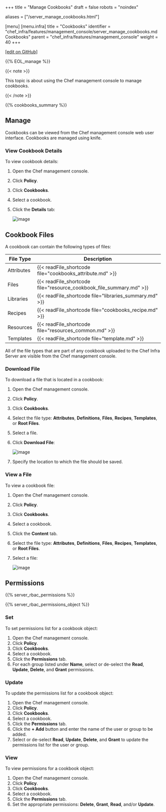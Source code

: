 +++
title = "Manage Cookbooks"
draft = false
robots = "noindex"

aliases = ["/server_manage_cookbooks.html"]

[menu]
  [menu.infra]
    title = "Cookbooks"
    identifier = "chef_infra/features/management_console/server_manage_cookbooks.md Cookbooks"
    parent = "chef_infra/features/management_console"
    weight = 40
+++

[\[edit on GitHub\]](https://github.com/chef/chef-web-docs/blob/master/content/server_manage_cookbooks.md)

{{% EOL_manage %}}

{{< note >}}

This topic is about using the Chef management console to manage
cookbooks.

{{< /note >}}

{{% cookbooks_summary %}}

## Manage

Cookbooks can be viewed from the Chef management console web user
interface. Cookbooks are managed using knife.

### View Cookbook Details

To view cookbook details:

1. Open the Chef management console.

2. Click **Policy**.

3. Click **Cookbooks**.

4. Select a cookbook.

5. Click the **Details** tab:

    ![image](/images/step_manage_webui_policy_cookbook_view_details.png)

## Cookbook Files

A cookbook can contain the following types of files:

<table>
<colgroup>
<col style="width: 12%" />
<col style="width: 87%" />
</colgroup>
<thead>
<tr class="header">
<th>File Type</th>
<th>Description</th>
</tr>
</thead>
<tbody>
<tr class="odd">
<td>Attributes</td>
<td>{{< readFile_shortcode file="cookbooks_attribute.md" >}}</td>
</tr>
<tr class="even">
<td>Files</td>
<td>{{< readFile_shortcode file="resource_cookbook_file_summary.md" >}}</td>
</tr>
<tr class="odd">
<td>Libraries</td>
<td>{{< readFile_shortcode file="libraries_summary.md" >}}</td>
</tr>
<tr class="even">
<td>Recipes</td>
<td>{{< readFile_shortcode file="cookbooks_recipe.md" >}}</td>
</tr>
<tr class="odd">
<td>Resources</td>
<td>{{< readFile_shortcode file="resources_common.md" >}}</td>
</tr>
<tr class="even">
<td>Templates</td>
<td>{{< readFile_shortcode file="template.md" >}}</td>
</tr>
</tbody>
</table>

All of the file types that are part of any cookbook uploaded to the Chef
Infra Server are visible from the Chef management console.

### Download File

To download a file that is located in a cookbook:

1. Open the Chef management console.

2. Click **Policy**.

3. Click **Cookbooks**.

4. Select the file type: **Attributes**, **Definitions**, **Files**,
    **Recipes**, **Templates**, or **Root Files**.

5. Select a file.

6. Click **Download File**:

    ![image](/images/step_manage_webui_policy_cookbook_download.png)

7. Specify the location to which the file should be saved.

### View a File

To view a cookbook file:

1. Open the Chef management console.

2. Click **Policy**.

3. Click **Cookbooks**.

4. Select a cookbook.

5. Click the **Content** tab.

6. Select the file type: **Attributes**, **Definitions**, **Files**,
    **Recipes**, **Templates**, or **Root Files**.

7. Select a file:

    ![image](/images/step_manage_webui_policy_cookbook_file_view.png)

## Permissions

{{% server_rbac_permissions %}}

{{% server_rbac_permissions_object %}}

### Set

To set permissions list for a cookbook object:

1. Open the Chef management console.
2. Click **Policy**.
3. Click **Cookbooks**.
4. Select a cookbook.
5. Click the **Permissions** tab.
6. For each group listed under **Name**, select or de-select the
    **Read**, **Update**, **Delete**, and **Grant** permissions.

### Update

To update the permissions list for a cookbook object:

1. Open the Chef management console.
2. Click **Policy**.
3. Click **Cookbooks**.
4. Select a cookbook.
5. Click the **Permissions** tab.
6. Click the **+ Add** button and enter the name of the user or group
    to be added.
7. Select or de-select **Read**, **Update**, **Delete**, and **Grant**
    to update the permissions list for the user or group.

### View

To view permissions for a cookbook object:

1. Open the Chef management console.
2. Click **Policy**.
3. Click **Cookbooks**.
4. Select a cookbook.
5. Click the **Permissions** tab.
6. Set the appropriate permissions: **Delete**, **Grant**, **Read**,
    and/or **Update**.
